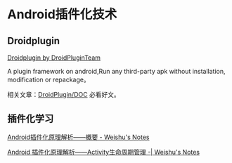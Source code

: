 # Android插件化技术




## Droidplugin
[Droidplugin by DroidPluginTeam](http://droidpluginteam.github.io/DroidPlugin/ "Droidplugin by DroidPluginTeam")

A plugin framework on android,Run any third-party apk without installation, modification or repackage。

相关文章：[DroidPlugin/DOC](https://github.com/DroidPluginTeam/DroidPlugin/tree/master/DOC ) 必看好文。


## 插件化学习

[Android插件化原理解析——概要 - Weishu's Notes](http://weishu.me/2016/01/28/understand-plugin-framework-overview/ )


[Android 插件化原理解析——Activity生命周期管理 -| Weishu's Notes](http://weishu.me/2016/03/21/understand-plugin-framework-activity-management/)







